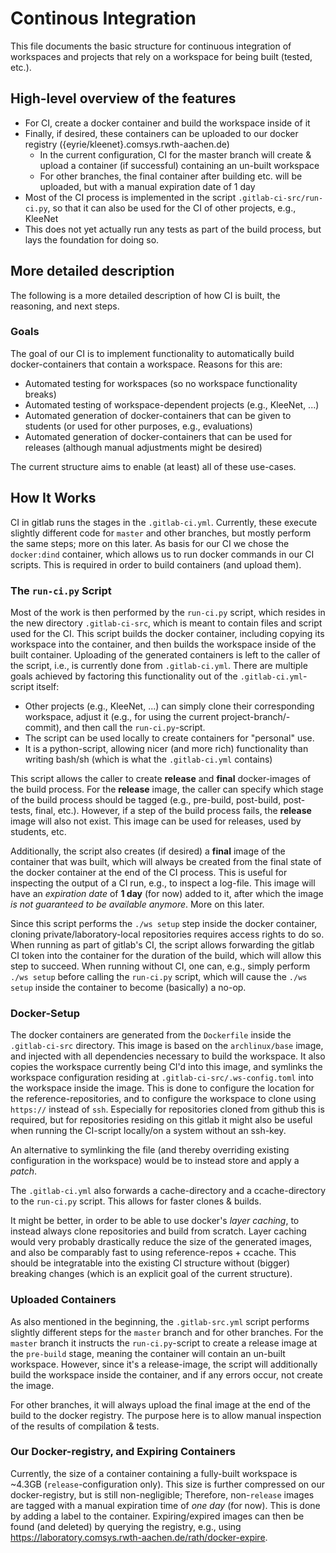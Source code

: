 # Continous Integration
This file documents the basic structure for continuous integration of workspaces and projects that rely on a workspace for being built (tested, etc.).

## High-level overview of the features
* For CI, create a docker container and build the workspace inside of it
* Finally, if desired, these containers can be uploaded to our docker registry ({eyrie/kleenet}.comsys.rwth-aachen.de)
  * In the current configuration, CI for the master branch will create & upload a container (if successful) containing an un-built workspace
  * For other branches, the final container after building etc. will be uploaded, but with a manual expiration date of 1 day
* Most of the CI process is implemented in the script `.gitlab-ci-src/run-ci.py`, so that it can also be used for the CI of other projects, e.g., KleeNet
* This does not yet actually run any tests as part of the build process, but lays the foundation for doing so.

## More detailed description
The following is a more detailed description of how CI is built, the reasoning, and next steps.

### Goals
The goal of our CI is to implement functionality to automatically build docker-containers that contain a workspace. Reasons for this are:
* Automated testing for workspaces (so no workspace functionality breaks)
* Automated testing of workspace-dependent projects (e.g., KleeNet, ...)
* Automated generation of docker-containers that can be given to students (or used for other purposes, e.g., evaluations)
* Automated generation of docker-containers that can be used for releases (although manual adjustments might be desired)

The current structure aims to enable (at least) all of these use-cases.

## How It Works
CI in gitlab runs the stages in the `.gitlab-ci.yml`. Currently, these execute slightly different code for `master` and other branches, but mostly perform the same steps; more on this later. As basis for our CI we chose the `docker:dind` container, which allows us to run docker commands in our CI scripts. This is required in order to build containers (and upload them).

### The `run-ci.py` Script
Most of the work is then performed by the `run-ci.py` script, which resides in the new directory `.gitlab-ci-src`, which is meant to contain files and script used for the CI. This script builds the docker container, including copying its workspace into the container, and then builds the workspace inside of the built container. Uploading of the generated containers is left to the caller of the script, i.e., is currently done from `.gitlab-ci.yml`. There are multiple goals achieved by factoring this functionality out of the `.gitlab-ci.yml`-script itself:

* Other projects (e.g., KleeNet, ...) can simply clone their corresponding workspace, adjust it (e.g., for using the current project-branch/-commit), and then call the `run-ci.py`-script.
* The script can be used locally to create containers for "personal" use.
* It is a python-script, allowing nicer (and more rich) functionality than writing bash/sh (which is what the `.gitlab-ci.yml` contains)

This script allows the caller to create **release** and **final** docker-images of the build process. For the **release** image, the caller can specify which stage of the build process should be tagged (e.g., pre-build, post-build, post-tests, final, etc.). However, if a step of the build process fails, the **release** image will also not exist. This image can be used for releases, used by students, etc.

Additionally, the script also creates (if desired) a **final** image of the container that was built, which will always be created from the final state of the docker container at the end of the CI process. This is useful for inspecting the output of a CI run, e.g., to inspect a log-file. This image will have an *expiration date* of **1 day** (for now) added to it, after which the image *is not guaranteed to be available anymore*. More on this later.

Since this script performs the `./ws setup` step inside the docker container, cloning private/laboratory-local repositories requires access rights to do so. When running as part of gitlab's CI, the script allows forwarding the gitlab CI token into the container for the duration of the build, which will allow this step to succeed. When running without CI, one can, e.g., simply perform `./ws setup` before calling the `run-ci.py` script, which will cause the `./ws setup` inside the container to become (basically) a no-op.

### Docker-Setup
The docker containers are generated from the `Dockerfile` inside the `.gitlab-ci-src` directory. This image is based on the `archlinux/base` image, and injected with all dependencies necessary to build the workspace. It also copies the workspace currently being CI'd into this image, and symlinks the workspace configuration residing at `.gitlab-ci-src/.ws-config.toml` into the workspace inside the image. This is done to configure the location for the reference-repositories, and to configure the workspace to clone using `https://` instead of `ssh`. Especially for repositories cloned from github this is required, but for repositories residing on this gitlab it might also be useful when running the CI-script locally/on a system without an ssh-key.

An alternative to symlinking the file (and thereby overriding existing configuration in the workspace) would be to instead store and apply a *patch*.

The `.gitlab-ci.yml` also forwards a cache-directory and a ccache-directory to the `run-ci.py` script. This allows for faster clones & builds.

It might be better, in order to be able to use docker's *layer caching*, to instead always clone repositories and build from scratch. Layer caching would very probably drastically reduce the size of the generated images, and also be comparably fast to using reference-repos + ccache. This should be integratable into the existing CI structure without (bigger) breaking changes (which is an explicit goal of the current structure).

### Uploaded Containers
As also mentioned in the beginning, the `.gitlab-src.yml` script performs slightly different steps for the `master` branch and for other branches. For the `master` branch it instructs the `run-ci.py`-script to create a release image at the `pre-build` stage, meaning the container will contain an un-built workspace. However, since it's a release-image, the script will additionally build the workspace inside the container, and if any errors occur, not create the image.

For other branches, it will always upload the final image at the end of the build to the docker registry. The purpose here is to allow manual inspection of the results of compilation & tests.

### Our Docker-registry, and Expiring Containers
Currently, the size of a container containing a fully-built workspace is ~4.3GB (`release`-configuration only). This size is further compressed on our docker-registry, but is still non-negligible; Therefore, non-`release` images are tagged with a manual expiration time of *one day* (for now). This is done by adding a label to the container. Expiring/expired images can then be found (and deleted) by querying the registry, e.g., using https://laboratory.comsys.rwth-aachen.de/rath/docker-expire.